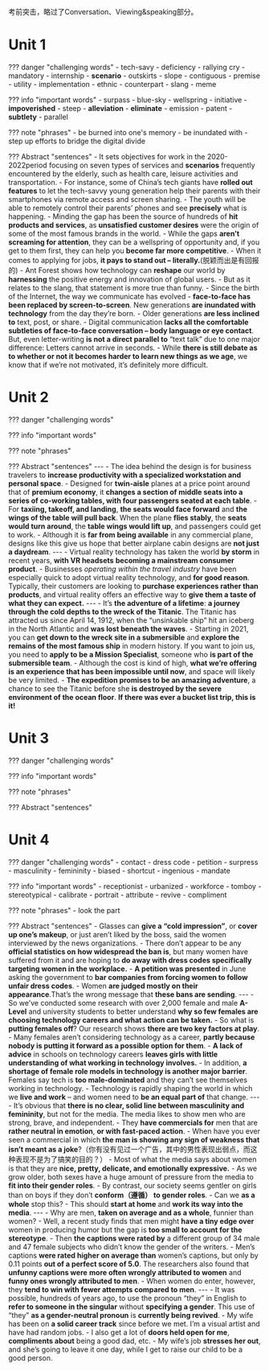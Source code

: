 考前突击，略过了Conversation、Viewing&speaking部分。
# Unit 1
??? danger "challenging words"
    - tech-savy
    - deficiency
    - rallying cry
    - mandatory
    - internship
    - **scenario**
    - outskirts
    - slope
    - contiguous
    - premise
    - utility
    - implementation
    - ethnic
    - counterpart
    - slang
    - meme


??? info "important words"
    - surpass
    - blue-sky
    - wellspring
    - initiative
    - **impoverished**
    - steep
    - **alleviation**
    - **eliminate**
    - emission
    - patent
    - **subtlety**
    - parallel


??? note "phrases"
    - be burned into one's memory
    - be inundated with
    - step up efforts to bridge the digital divide

??? Abstract "sentences"
    - It sets objectives for work in the 2020-2022period focusing on seven types of services and **scenarios** frequently encountered by the elderly, such as health care, leisure activities and transportation.
    - For instance, some of China’s tech giants have **rolled out features** to let the tech-savvy young generation help their parents with their smartphones via remote access and screen sharing.
    - The youth will be able to remotely control their parents’ phones and see **precisely** what is happening.
    - Minding the gap has been the source of hundreds of **hit products and services**, as **unsatisfied customer desires** were the origin of some of the most famous brands in the world.
    - While the gaps **aren’t screaming for attention**, they can be a wellspring of opportunity and, if you get to them first, they can help you **become far more competitive**.
    - When it comes to applying for jobs, **it pays to stand out – literally.**(脱颖而出是有回报的)
    - Ant Forest shows how technology can **reshape** our world by **harnessing** the positive energy and innovation of global users.
    - But as it relates to the slang, that statement is more true than funny.
    - Since the birth of the Internet, the way we communicate has evolved - **face-to-face has been replaced by screen-to-screen**. New generations **are inundated with technology** from the day they’re born.
    - Older generations **are less inclined to** text, post, or share.
    - Digital communication **lacks all the comfortable subtleties of face-to-face conversation – body language or eye contact**. But, even letter-writing **is not a direct parallel to** “text talk” due to one major difference: Letters cannot arrive in seconds.
    - While **there is still debate as to whether or not it becomes harder to learn new things as we age**, we know that if we’re not motivated, it’s definitely more difficult.

# Unit 2
??? danger "challenging words"

??? info "important words"

??? note "phrases"

??? Abstract "sentences"
	---
	- The idea behind the design is for business travelers to **increase productivity with a specialized workstation and personal space**.
	- Designed for **twin-aisle** planes at a price point around that of **premium economy**, it **changes a section of middle seats into a series of co-working tables, with four passengers seated at each table**.
	- For **taxiing, takeoff, and landing**, **the seats would face forward** and **the wings of the table will pull back**. When the plane **flies stably**, the **seats would turn around**, the **table wings would lift up**, and passengers could get to work.
	- Although it is **far from being available** in any commercial plane, designs like this give us hope that better airplane cabin designs are **not just a daydream**.
	---
	- Virtual reality technology has taken the world **by storm** in recent years, **with VR headsets**   **becoming a mainstream consumer product**. 
	- Businesses *operating within the travel industry* have been especially quick to adopt virtual reality technology, and **for good reason**. Typically, their customers are looking to **purchase experiences rather than products**, and virtual reality offers an effective way to **give them a taste of what they can expect.** 
	---
	- It’s **the adventure of a lifetime**: **a journey through the cold depths to the wreck of the Titanic**. The Titanic has attracted us since April 14, 1912, when the “unsinkable ship” hit an iceberg in the North Atlantic and **was lost beneath the waves**.
	- Starting in 2021, you can **get down to the wreck site in a submersible** and **explore the remains of the most famous ship** in modern history. If you want to join us, you need to **apply to be a Mission Specialist**, someone who **is part of the submersible team**.
	- Although the cost is kind of high, **what we’re offering is an experience that has been impossible until now**, and space will likely be very limited.
	-  **The expedition promises to be an amazing adventure**, a chance to see the Titanic before she **is destroyed by the severe environment of the ocean floor**. **If there was ever a bucket list trip, this is it!**
	
# Unit 3
??? danger "challenging words"

??? info "important words"

??? note "phrases"

??? Abstract "sentences"

# Unit 4
??? danger "challenging words"
    - contact
    - dress code
    - petition
    - surpress
    - masculinity
    - femininity
    - biased
    - shortcut
    - ingenious
    - mandate


??? info "important words"
    - receptionist
    - urbanized
    - workforce
    - tomboy
    - stereotypical
    - calibrate
    - portrait
    - attribute
    - revive
    - compliment
    

??? note "phrases"
    - look the part

??? Abstract "sentences"
	- Glasses can **give a “cold impression”**, or **cover up one’s makeup**, or just aren’t liked by the boss, said the women interviewed by the news organizations.
	- There don’t appear to be any **official statistics on** **how widespread the ban is**, but many women have suffered from it and are hoping to **do away with dress codes specifically targeting women in the workplace.**
	- **A petition was presented** in June asking the government to **bar companies from forcing women to follow unfair dress codes**.
	- Women **are judged mostly on their appearance**.That’s the wrong message that **these bans are sending**.
	---
	- So we’ve conducted some research with over 2,000 female and male **A-Level** and university students to better understand **why so few females are choosing technology careers and what action can be taken.**
	- So what is **putting females off**? Our research shows **there are two key factors at play**.
	- Many females aren’t considering technology as a career, **partly because nobody is putting it forward as a possible option for them**. 
	- **A lack of advice** in schools on technology careers **leaves girls with little understanding of what working in technology involves.**
	- In addition, **a shortage of female role models in technology is another major barrier**. Females say tech is **too male-dominated** and they can’t see themselves working in technology.
	- Technology is rapidly shaping the world in which we **live and work** – and women need to **be an equal part of** that change.
	---
	- It’s obvious that **there is no clear, solid line between masculinity and femininity**, but not for the media. The media likes to show men who are strong, brave, and independent. 
	- They **have commercials for** men that are **rather neutral in emotion**, **or with fast-paced action**.
	- When have you ever seen a commercial in which **the man is showing any sign of weakness that isn’t meant as a joke**?（你有没有见过一个广告，其中的男性表现出弱点，而这种表现不是为了搞笑的目的？）
	- Most of what the media says about women is that they are **nice, pretty, delicate, and emotionally expressive.**
	- As we grow older, both sexes have a huge amount of pressure from the media to **fit into their gender roles**. 
	- By contrast, our society seems gentler on girls than on boys if they don’t **conform（遵循） to gender roles**. 
	- Can we **as a whole** stop this?
	- This should **start at home** and **work its way into the media**.
	---
	- Why are men, **taken on average and as a whole**, funnier than women?
	- Well, a recent study finds that men might **have a tiny edge over** women in producing humor but the gap is **too small to account for the stereotype**.
	- Then **the captions were rated by** a different group of 34 male and 47 female subjects who didn’t know the gender of the writers. 
	- Men’s captions **were rated higher on average than** women’s captions, but only by 0.11 points **out of a perfect score of 5.0**. The researchers also found that **unfunny captions were** **more often wrongly attributed to women** and **funny ones wrongly attributed to men**.
	- When women do enter, however, they **tend to win with fewer attempts compared to men**.
	---
	- It was possible, hundreds of years ago, to use the pronoun “they” in English to **refer to someone in the singular** without **specifying a gender**. This use of “they” **as a gender-neutral pronoun** is **currently being revived**.
	- My wife has been on **a solid career track** since before we met. I’m a visual artist and have had random jobs.
	- I also get a lot of **doors held open for me**, **compliments about** being a good dad, etc.
	- My wife’s job **stresses her out**, and she’s going to leave it one day, while I get to raise our child to be a good person.











